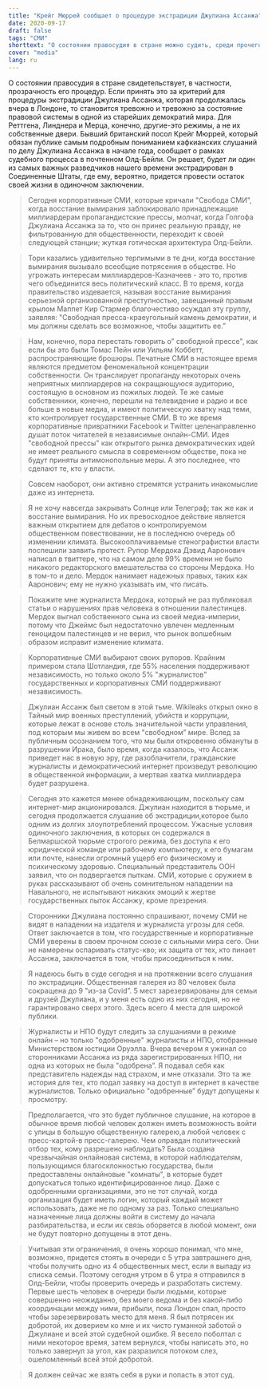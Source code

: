 ```yaml
---
title: "Крейг Мюррей сообщает о процедуре экстрадиции Джулиана Ассанжа"
date: 2020-09-17
draft: false
tags: "СМИ"
shorttext: "О состоянии правосудия в стране можно судить, среди прочего, по тому, насколько прозрачны его процедуры."
cover: "media"
lang: ru
---
```


О состоянии правосудия в стране свидетельствует, в частности, прозрачность его процедур. Если принять это за критерий для процедуры экстрадиции Джулиана Ассанжа, которая продолжалась вчера в Лондоне, то становится тревожно и тревожно за состояние правовой системы в одной из старейших демократий мира. Для Реттгена, Линднера и Мерца, конечно, другие-это режимы, а не их собственные двери. Бывший британский посол Крейг Мюррей, который обязан публике самым подробным пониманием кафкианских слушаний по делу Джулиана Ассанжа в начале года, сообщает о рамках судебного процесса в почтенном Олд-Бейли. Он решает, будет ли один из самых важных разведчиков нашего времени экстрадирован в Соединенные Штаты, где ему, вероятно, придется провести остаток своей жизни в одиночном заключении.

> Сегодня корпоративные СМИ, которые кричали "Свобода СМИ", когда восстание вымирания заблокировало принадлежащие миллиардерам пропагандистские прессы, молчат, когда Голгофа Джулиана Ассанжа за то, что он принес реальную правду, не фильтрованную для общественности, переходит к своей следующей станции; жуткая готическая архитектура Олд-Бейли.

> Тори казались удивительно терпимыми в те дни, когда восстание вымирания вызывало всеобщие потрясения в обществе. Но угрожать интересам миллиардеров-Казначеев - это то, против чего объединится весь политический класс. В то время, когда правительство издевается, называя восстание вымирания серьезной организованной преступностью, завещанный правым крылом Маппет Кир Стармер благочестиво осуждал эту группу, заявляя: "Свободная пресса-краеугольный камень демократии, и мы должны сделать все возможное, чтобы защитить ее.”

> Нам, конечно, пора перестать говорить о” свободной прессе", как если бы это были Томас Пейн или Уильям Коббетт, распространяющие брошюры. Печатные СМИ в настоящее время являются предметом феноменальной концентрации собственности. Он транслирует пропаганду некоторых очень неприятных миллиардеров на сокращающуюся аудиторию, состоящую в основном из пожилых людей. Те же самые собственники, конечно, перешли на телевидение и радио и все больше в новые медиа, и имеют политическую хватку над теми, кто контролирует государственные СМИ. В то же время корпоративные привратники Facebook и Twitter целенаправленно душат поток читателей в независимые онлайн-СМИ. Идея "свободной прессы" как открытого рынка демократических идей не имеет реального смысла в современном обществе, пока не будут приняты антимонопольные меры. А это последнее, что сделают те, кто у власти.

> Совсем наоборот, они активно стремятся устранить инакомыслие даже из интернета.

> Я не хочу навсегда закрывать Солнце или Телеграф; так же как и восстание вымирания. Но их превосходное действие является важным открытием для дебатов о контролируемом общественном повествовании, не в последнюю очередь об изменении климата. Высокооплачиваемые стенографистки власти поспешили заявить протест. Рупор Мердока Дэвид Ааронович написал в твиттере, что на самом деле 99% времени не было никакого редакторского вмешательства со стороны Мердока. Но в том-то и дело. Мердок нанимает надежных правых, таких как Ааронович; ему не нужно указывать им, что писать.

> Покажите мне журналиста Мердока, который не раз публиковал статьи о нарушениях прав человека в отношении палестинцев. Мердок выгнал собственного сына из своей медиа-империи, потому что Джеймс был недостаточно увлечен медленным геноцидом палестинцев и не верил, что рынок волшебным образом исправит изменение климата.

> Корпоративные СМИ выбирают своих рупоров. Крайним примером стала Шотландия, где 55% населения поддерживают независимость, но только около 5% "журналистов” государственных и корпоративных СМИ поддерживают независимость.

> Джулиан Ассанж был светом в этой тьме. Wikileaks открыл окно в Тайный мир военных преступлений, убийств и коррупции, которые лежат в основе столь значительной части управления, под которым мы живем во всем "свободном” мире. Вслед за публичным осознанием того, что мы были откровенно обмануты в разрушении Ирака, было время, когда казалось, что Ассанж приведет нас в новую эру, где разоблачители, гражданские журналисты и демократический интернет произведут революцию в общественной информации, а мертвая хватка миллиардера будет разрушена.

> Сегодня это кажется менее обнадеживающим, поскольку сам интернет-мир акционировался. Джулиан находится в тюрьме, и сегодня продолжается слушание об экстрадиции,которое было одним из долгих злоупотреблений процессом. Ужасные условия одиночного заключения, в которых он содержался в Белмаршской тюрьме строгого режима, без доступа к его юридической команде или рабочему компьютеру, к его бумагам или почте, нанесли огромный ущерб его физическому и психическому здоровью. Специальный представитель ООН заявил, что он подвергается пыткам. СМИ, которые с оружием в руках рассказывают об очень сомнительном нападении на Навального, не испытывают никаких эмоций к жертве государственных пыток Ассанжу, кроме презрения.

> Сторонники Джулиана постоянно спрашивают, почему СМИ не видят в нападении на издателя и журналиста угрозы для себя. Ответ заключается в том, что государственные и корпоративные СМИ уверены в своем прочном союзе с сильными мира сего. Они не намерены оспаривать статус-кво; их защита от тех, кто пинает Ассанжа, заключается в том, чтобы присоединиться к ним.

> Я надеюсь быть в суде сегодня и на протяжении всего слушания по экстрадиции. Общественная галерея из 80 человек была сокращена до 9 "из-за Covid”. 5 мест зарезервированы для семьи и друзей Джулиана, и у меня есть одно из них сегодня, но не гарантировано сверх этого. Здесь всего 4 места для широкой публики.

> Журналисты и НПО будут следить за слушаниями в режиме онлайн – но только "одобренные" журналисты и НПО, отобранные Министерством юстиции Оруэлла. Вчера вечером я ужинал со сторонниками Ассанжа из ряда зарегистрированных НПО, ни одна из которых не была "одобрена”. Я подавал себя как представитель надежды над страхом, и мне отказали. Это та же история для тех, кто подал заявку на доступ в интернет в качестве журналистов. Только официально "одобренные” будут допущены к просмотру.

> Предполагается, что это будет публичное слушание, на которое в обычное время любой человек должен иметь возможность войти с улицы в большую общественную галерею,а любой человек с пресс-картой-в пресс-галерею. Чем оправдан политический отбор тех, кому разрешено наблюдать? Была создана чрезвычайная онлайновая система, в которой наблюдателям, пользующимся благосклонностью государства, были предоставлены онлайновые "комнаты", в которые будет допускаться только идентифицированное лицо. Даже с одобренными организациями, это не тот случай, когда организация будет иметь логин, который каждый может использовать, даже не по одному за раз. Только специально назначенные лица должны войти в систему до начала разбирательства, и если их связь оборвется в любой момент, они не будут повторно допущены в этот день.

> Учитывая эти ограничения, я очень хорошо понимал, что мне, возможно, придется стоять в очереди с 5 утра завтрашнего дня, чтобы получить одно из 4 общественных мест, если я выпаду из списка семьи. Поэтому сегодня утром в 6 утра я отправился в Олд-Бейли, чтобы проверить очередь и разработать систему. Первые шесть человек в очереди были людьми, которые совершенно неожиданно, без моего ведома и без какой-либо координации между ними, прибыли, пока Лондон спал, просто чтобы зарезервировать место для меня. Я был потрясен их добротой, их доверием ко мне и их чисто гуманной заботой о Джулиане и всей этой судебной ошибке. Я весело поболтал с ними некоторое время, затем вернулся, чтобы написать это, но только завернул за угол, как разразился потоком слез, ошеломленный всей этой добротой.

> Я должен сейчас же взять себя в руки и попасть в этот суд.
